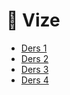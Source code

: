 # 📅 Vize

<!--Index-->

- [Ders 1](Ders%201.pdf)
- [Ders 2](Ders%202.pdf)
- [Ders 3](Ders%203.pdf)
- [Ders 4](Ders%204.pdf)

<!--Index-->
